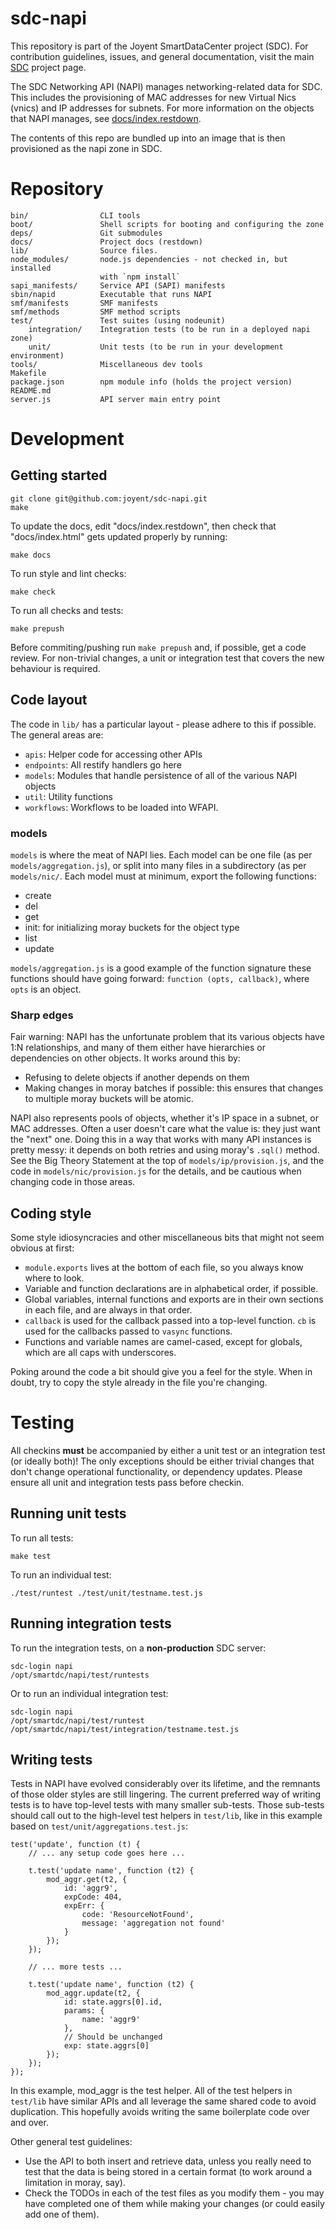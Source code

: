 <!--
    This Source Code Form is subject to the terms of the Mozilla Public
    License, v. 2.0. If a copy of the MPL was not distributed with this
    file, You can obtain one at http://mozilla.org/MPL/2.0/.
-->

<!--
    Copyright (c) 2014, Joyent, Inc.
-->

# sdc-napi

This repository is part of the Joyent SmartDataCenter project (SDC).  For
contribution guidelines, issues, and general documentation, visit the main
[SDC](http://github.com/joyent/sdc) project page.

The SDC Networking API (NAPI) manages networking-related data for SDC. This
includes the provisioning of MAC addresses for new Virtual Nics (vnics) and
IP addresses for subnets. For more information on the objects that NAPI
manages, see [docs/index.restdown](https://github.com/joyent/sdc-napi/blob/master/docs/index.restdown).

The contents of this repo are bundled up into an image that is then provisioned
as the napi zone in SDC.


# Repository

    bin/                CLI tools
    boot/               Shell scripts for booting and configuring the zone
    deps/               Git submodules
    docs/               Project docs (restdown)
    lib/                Source files.
    node_modules/       node.js dependencies - not checked in, but installed
                        with `npm install`
    sapi_manifests/     Service API (SAPI) manifests
    sbin/napid          Executable that runs NAPI
    smf/manifests       SMF manifests
    smf/methods         SMF method scripts
    test/               Test suites (using nodeunit)
        integration/    Integration tests (to be run in a deployed napi zone)
        unit/           Unit tests (to be run in your development environment)
    tools/              Miscellaneous dev tools
    Makefile
    package.json        npm module info (holds the project version)
    README.md
    server.js           API server main entry point


# Development

## Getting started

    git clone git@github.com:joyent/sdc-napi.git
    make

To update the docs, edit "docs/index.restdown", then check that
"docs/index.html" gets updated properly by running:

    make docs

To run style and lint checks:

    make check

To run all checks and tests:

    make prepush

Before commiting/pushing run `make prepush` and, if possible, get a code
review. For non-trivial changes, a unit or integration test that covers the
new behaviour is required.


## Code layout

The code in `lib/` has a particular layout - please adhere to this if possible.
The general areas are:

- `apis`: Helper code for accessing other APIs
- `endpoints`: All restify handlers go here
- `models`: Modules that handle persistence of all of the various NAPI objects
- `util`: Utility functions
- `workflows`: Workflows to be loaded into WFAPI.


### models

`models` is where the meat of NAPI lies. Each model can be one file (as per
`models/aggregation.js`), or split into many files in a subdirectory (as per
`models/nic/`. Each model must at minimum, export the following functions:

- create
- del
- get
- init: for initializing moray buckets for the object type
- list
- update

`models/aggregation.js` is a good example of the function signature these
functions should have going forward: `function (opts, callback)`, where `opts`
is an object.


### Sharp edges

Fair warning: NAPI has the unfortunate problem that its various objects have 1:N
relationships, and many of them either have hierarchies or dependencies on other
objects. It works around this by:

- Refusing to delete objects if another depends on them
- Making changes in moray batches if possible: this ensures that changes to
  multiple moray buckets will be atomic.

NAPI also represents pools of objects, whether it's IP space in a subnet, or
MAC addresses. Often a user doesn't care what the value is: they just want the
"next" one. Doing this in a way that works with many API instances is pretty
messy: it depends on both retries and using moray's `.sql()` method. See the
Big Theory Statement at the top of `models/ip/provision.js`, and the code in
`models/nic/provision.js` for the details, and be cautious when changing code
in those areas.


## Coding style

Some style idiosyncracies and other miscellaneous bits that might not seem
obvious at first:

- `module.exports` lives at the bottom of each file, so you always know where
  to look.
- Variable and function declarations are in alphabetical order, if possible.
- Global variables, internal functions and exports are in their own sections
  in each file, and are always in that order.
- `callback` is used for the callback passed into a top-level function. `cb`
  is used for the callbacks passed to `vasync` functions.
- Functions and variable names are camel-cased, except for globals, which are
  all caps with underscores.

Poking around the code a bit should give you a feel for the style. When in
doubt, try to copy the style already in the file you're changing.


# Testing

All checkins **must** be accompanied by either a unit test or an integration
test (or ideally both)! The only exceptions should be either trivial changes
that don't change operational functionality, or dependency updates. Please
ensure all unit and integration tests pass before checkin.


## Running unit tests

To run all tests:

    make test

To run an individual test:

    ./test/runtest ./test/unit/testname.test.js


## Running integration tests

To run the integration tests, on a **non-production** SDC server:

    sdc-login napi
    /opt/smartdc/napi/test/runtests

Or to run an individual integration test:

    sdc-login napi
    /opt/smartdc/napi/test/runtest /opt/smartdc/napi/test/integration/testname.test.js


## Writing tests

Tests in NAPI have evolved considerably over its lifetime, and the remnants of
those older styles are still lingering.  The current preferred way of writing
tests is to have top-level tests with many smaller sub-tests.  Those sub-tests
should call out to the high-level test helpers in `test/lib`, like in this
example based on `test/unit/aggregations.test.js`:

    test('update', function (t) {
        // ... any setup code goes here ...

        t.test('update name', function (t2) {
            mod_aggr.get(t2, {
                id: 'aggr9',
                expCode: 404,
                expErr: {
                    code: 'ResourceNotFound',
                    message: 'aggregation not found'
                }
            });
        });

        // ... more tests ...

        t.test('update name', function (t2) {
            mod_aggr.update(t2, {
                id: state.aggrs[0].id,
                params: {
                    name: 'aggr9'
                },
                // Should be unchanged
                exp: state.aggrs[0]
            });
        });
    });

In this example, mod_aggr is the test helper.  All of the test helpers in
`test/lib` have similar APIs and all leverage the same shared code to avoid
duplication. This hopefully avoids writing the same boilerplate code over and
over.

Other general test guidelines:

- Use the API to both insert and retrieve data, unless you really need to
  test that the data is being stored in a certain format (to work around a
  limitation in moray, say).
- Check the TODOs in each of the test files as you modify them - you may have
  completed one of them while making your changes (or could easily add one of
  them).

